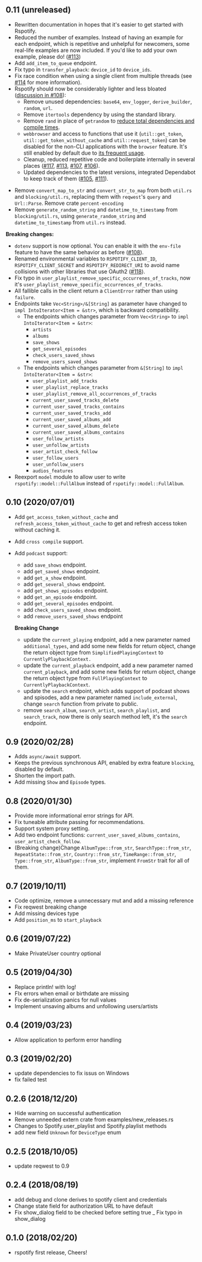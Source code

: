 ## 0.11 (unreleased)

- Rewritten documentation in hopes that it's easier to get started with Rspotify.
- Reduced the number of examples. Instead of having an example for each endpoint, which is repetitive and unhelpful for newcomers, some real-life examples are now included. If you'd like to add your own example, please do! ([#113](https://github.com/ramsayleung/rspotify/pull/113))
- Add `add_item_to_queue` endpoint.
- Fix typo in `transfer_playback`: `device_id` to `device_ids`.
- Fix race condition when using a single client from multiple threads (see [#114](https://github.com/ramsayleung/rspotify/pull/114) for more information).
- Rspotify should now be considerably lighter and less bloated ([discussion in #108](https://github.com/ramsayleung/rspotify/issues/108)):
  + Remove unused dependencies: `base64`, `env_logger`, `derive_builder`, `random`, `url`. <!-- NOTE: derive_builder might not be removed after all -->
  + Remove `itertools` dependency by using the standard library.
  + Remove `rand` in place of `getrandom` to [reduce total dependencies and compile times](https://github.com/ramsayleung/rspotify/issues/108#issuecomment-673587185).
  + `webbrowser` and access to functions that use it (`util::get_token`, `util::get_token_without_cache` and `util::request_token`) can be disabled for the non-CLI applications with the `browser` feature. It's still enabled by default due to [its frequent usage](https://github.com/ramsayleung/rspotify/pull/110#issuecomment-674410604).
  + Cleanup, reduced repetitive code and boilerplate internally in several places ([#117](https://github.com/ramsayleung/rspotify/pull/117), [#113](https://github.com/ramsayleung/rspotify/pull/113), [#107](https://github.com/ramsayleung/rspotify/pull/107), [#106](https://github.com/ramsayleung/rspotify/pull/106)).
  + Updated dependencies to the latest versions, integrated Dependabot to keep track of them ([#105](https://github.com/ramsayleung/rspotify/pull/105), [#111](https://github.com/ramsayleung/rspotify/pull/111)).
+ Remove `convert_map_to_str` and `convert_str_to_map` from both `util.rs` and `blocking/util.rs`, replacing them with `reqwest`'s `query` and `Url::Parse`. Remove crate `percent-encoding`
+ Remove `generate_random_string` and `datetime_to_timestamp` from `blocking/util.rs`, using `generate_random_string` and `datetime_to_timestamp` from `util.rs` instead.
  
**Breaking changes:**
- `dotenv` support is now optional. You can enable it with the `env-file` feature to have the same behavior as before ([#108](https://github.com/ramsayleung/rspotify/issues/108)).
- Renamed environmental variables to `RSPOTIFY_CLIENT_ID`, `RSPOTIFY_CLIENT_SECRET` and `RSPOTIFY_REDIRECT_URI` to avoid name collisions with other libraries that use OAuth2 ([#118](https://github.com/ramsayleung/rspotify/issues/118)).
- Fix typo in `user_playlist_remove_specific_occurrenes_of_tracks`, now it's `user_playlist_remove_specific_occurrences_of_tracks`.
- All fallible calls in the client return a `ClientError` rather than using `failure`.
- Endpoints take `Vec<String>/&[String]` as parameter have changed to `impl IntoIterator<Item = &str>`, which is backward compatibility.
  + The endpoints which changes parameter from `Vec<String>` to `impl IntoIterator<Item = &str>`:
	- `artists`
	- `albums`
	- `save_shows`
	- `get_several_episodes`
	- `check_users_saved_shows`
	- `remove_users_saved_shows`
  + The endpoints which changes parameter from `&[String]` to `impl IntoIterator<Item = &str>`:
	- `user_playlist_add_tracks`
	- `user_playlist_replace_tracks`
	- `user_playlist_remove_all_occurrences_of_tracks`
	- `current_user_saved_tracks_delete`
	- `current_user_saved_tracks_contains`
	- `current_user_saved_tracks_add`
	- `current_user_saved_albums_add`
	- `current_user_saved_albums_delete`
	- `current_user_saved_albums_contains`
	- `user_follow_artists`
	- `user_unfollow_artists`
	- `user_artist_check_follow`
	- `user_follow_users`
	- `user_unfollow_users`
	- `audios_features`
- Reexport `model` module to allow user to write `rspotify::model::FullAlbum` instead of  `rspotify::model::FullAlbum`.
## 0.10 (2020/07/01)

- Add `get_access_token_without_cache` and `refresh_access_token_without_cache` to get and refresh access token without caching it.
- Add `cross compile` support.
- Add `podcast` support:
  + add `save_shows` endpoint.
  + add `get_saved_shows` endpoint.
  + add `get_a_show` endpoint.
  + add `get_several_shows` endpoint.
  + add `get_shows_episodes` endpoint.
  + add `get_an_episode` endpoint.
  + add `get_several_episodes` endpoint.
  + add `check_users_saved_shows` endpoint.
  + add `remove_users_saved_shows` endpoint

  **Breaking Change**
  + update the `current_playing` endpoint, add a new parameter named `additional_types`, and add some new fields for return object, change the return object type from `SimplifiedPlayingContext` to `CurrentlyPlaybackContext.`
  + update the `current_playback` endpoint, add a new parameter named `current_playback`, and add some new fields for return object, change the return object type from `FullPlayingContext` to `CurrentlyPlaybackContext`.
  + update the `search` endpoint, which adds support of podcast shows and spisodes, add a new parameter named `include_external`, change `search` function from private to public.
  + remove `search_album`, `search_artist`, `search_playlist`, and `search_track`, now there is only search method left, it's the `search` endpoint.

## 0.9 (2020/02/28)

- Adds `async/await` support.
- Keeps the previous synchronous API, enabled by extra feature `blocking`, disabled by default.
- Shorten the import path.
- Add missing `Show` and `Episode` types.

## 0.8 (2020/01/30)

- Provide more informational error strings for API.
- Fix tuneable attribute passing for recommendations.
- Support system proxy setting.
- Add two endpoint functions: `current_user_saved_albums_contains`, `user_artist_check_follow`.
- (Breaking change)Change `AlbumType::from_str`, `SearchType::from_str`, `RepeatState::from_str`, `Country::from_str`, `TimeRange::from_str`, `Type::from_str`, `AlbumType::from_str`, implement `FromStr` trait for all of them.

## 0.7 (2019/10/11)

- Code optimize, remove a unnecessary mut and add a missing reference
- Fix reqwest breaking change
- Add missing devices type
- Add `position_ms` to `start_playback`

## 0.6 (2019/07/22)

- Make PrivateUser country optional

## 0.5 (2019/04/30)

- Replace println! with log!
- FIx errors when email or birthdate are missing
- Fix de-serialization panics for null values
- Implement unsaving albums and unfollowing users/artists

## 0.4 (2019/03/23)

- Allow application to perform error handling

## 0.3 (2019/02/20)

- update dependencies to fix issus on Windows
- fix failed test

## 0.2.6 (2018/12/20)

- Hide warning on successful authentication
- Remove unneeded extern crate from  examples/new_releases.rs
- Changes to Spotify.user_playlist and Spotify.playlist methods
- add new field `Unknown` for `DeviceType` enum

## 0.2.5 (2018/10/05)

- update reqwest to 0.9

## 0.2.4 (2018/08/19)

- add debug and clone derives to spotify client and credentials
- Change state field for authorization URL to have default
- Fix show_dialog field to be checked before setting true 
_ Fix typo in show_dialog

## 0.1.0 (2018/02/20)

- rspotify first release, Cheers!
